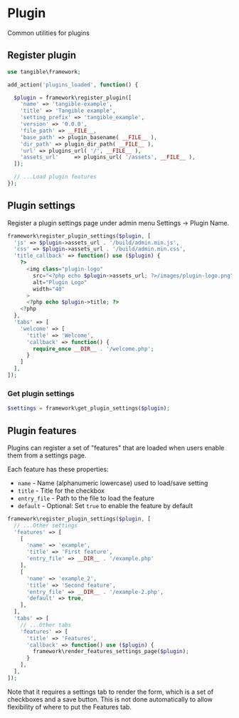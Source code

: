 # Plugin

Common utilities for plugins

## Register plugin

```php
use tangible\framework;

add_action('plugins_loaded', function() {

  $plugin = framework\register_plugin([
    'name' => 'tangible-example',
    'title' => 'Tangible example',
    'setting_prefix' => 'tangible_example',
    'version' => '0.0.0',
    'file_path' => __FILE__,
    'base_path' => plugin_basename( __FILE__ ),
    'dir_path' => plugin_dir_path( __FILE__ ),
    'url' => plugins_url( '/', __FILE__ ),
    'assets_url'     => plugins_url( '/assets', __FILE__ ),
  ]);

  // ...Load plugin features
});
```

## Plugin settings

Register a plugin settings page under admin menu Settings -> Plugin Name.

```php
framework\register_plugin_settings($plugin, [
  'js' => $plugin->assets_url . '/build/admin.min.js',
  'css' => $plugin->assets_url . '/build/admin.min.css',
  'title_callback' => function() use ($plugin) {
    ?>
      <img class="plugin-logo"
        src="<?php echo $plugin->assets_url; ?>/images/plugin-logo.png"
        alt="Plugin Logo"
        width="40"
      >
      <?php echo $plugin->title; ?>
    <?php
  },
  'tabs' => [
    'welcome' => [
      'title' => 'Welcome',
      'callback' => function() {
        require_once __DIR__ . '/welcome.php';
      }
    ]
  ],
]);
```

### Get plugin settings

```php
$settings = framework\get_plugin_settings($plugin);
```

## Plugin features

Plugins can register a set of "features" that are loaded when users enable them from a settings page.

Each feature has these properties:

- `name` - Name (alphanumeric lowercase) used to load/save setting
- `title` - Title for the checkbox
- `entry_file` - Path to the file to load the feature
- `default` - Optional: Set `true` to enable the feature by default

```php
framework\register_plugin_settings($plugin, [
  // ...Other settings
  'features' => [
    [
      'name' => 'example',
      'title' => 'First feature',
      'entry_file' => __DIR__ . '/example.php'
    ],
    [
      'name' => 'example_2',
      'title' => 'Second feature',
      'entry_file' => __DIR__ . '/example-2.php',
      'default' => true,
    ],
  ],
  'tabs' => [
    // ...Other tabs
    'features' => [
      'title' => 'Features',
      'callback' => function() use ($plugin) {
        framework\render_features_settings_page($plugin);
      }
    ],
  ],
]);
```

Note that it requires a settings tab to render the form, which is a set of checkboxes and a save button. This is not done automatically to allow flexibility of where to put the Features tab.
